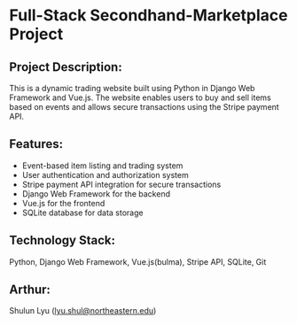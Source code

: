 # Full-Stack Secondhand-Marketplace Project

## Project Description: 
This is a dynamic trading website built using Python in Django Web Framework and Vue.js. The website enables users to buy and sell items based on events and allows secure transactions using the Stripe payment API.

## Features:
- Event-based item listing and trading system
- User authentication and authorization system
- Stripe payment API integration for secure transactions
- Django Web Framework for the backend
- Vue.js for the frontend
- SQLite database for data storage

## Technology Stack: 
Python, Django Web Framework, Vue.js(bulma), Stripe API, SQLite, Git

## Arthur:
Shulun Lyu (lyu.shul@northeastern.edu)
